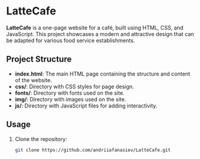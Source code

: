 # LatteCafe

**LatteCafe** is a one-page website for a café, built using HTML, CSS, and JavaScript. This project showcases a modern and attractive design that can be adapted for various food service establishments.

## Project Structure

- **index.html**: The main HTML page containing the structure and content of the website.
- **css/**: Directory with CSS styles for page design.
- **fonts/**: Directory with fonts used on the site.
- **img/**: Directory with images used on the site.
- **js/**: Directory with JavaScript files for adding interactivity.

## Usage

1. Clone the repository:

   ```bash
   git clone https://github.com/andriiafanasiev/LatteCafe.git
